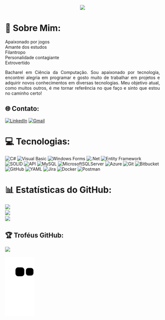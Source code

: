 <p align="center">
  <img src="https://readme-typing-svg.herokuapp.com/?size=24&duration=5000&color=DA4BA0&lines=Olá+eu+sou+o+Vinicius!+%F0%9F%98%84%F0%9F%96%96%F0%9F%8F%BB;Bem+vindo+ao+meu+portfólio!;&font=Fira%20Code&center=false&width=400&height=50">
</p>

# 💫 Sobre Mim:
Apaixonado por jogos<br>Amante dos estudos<br>Filantropo<br>Personalidade contagiante<br>Extrovertido

<p align="justify">Bacharel em Ciência da Computação. Sou apaixonado por tecnologia, encontrei alegria em programar e gosto muito de trabalhar em projetos e adquirir novos conhecimentos em diversas tecnologias. Meu objetivo atual, como muitos outros, é me tornar referência no que faço e sinto que estou no caminho certo!</p>

## 🌐 Contato:
[![LinkedIn](https://img.shields.io/badge/LinkedIn-%230077B5.svg?style=for-the-badge&logo=linkedin&logoColor=white)](https://linkedin.com/in/viniciusleandro)
[![Gmail](https://img.shields.io/badge/Gmail-D14836?style=for-the-badge&logo=gmail&logoColor=white)](mailto:vinilean43@gmail.com)

# 💻 Tecnologias:
![C#](https://img.shields.io/badge/c%23-%23239120.svg?style=for-the-badge&logo=csharp&logoColor=white) ![Visual Basic](https://img.shields.io/badge/Visual%20Basic-512BD4?style=for-the-badge&logo=.net&logoColor=white) ![Windows Forms](https://img.shields.io/badge/Windows%20Forms-512BD4?style=for-the-badge&logo=.net&logoColor=white)  ![.Net](https://img.shields.io/badge/.NET-5C2D91?style=for-the-badge&logo=.net&logoColor=white) ![Entity Framework](https://img.shields.io/badge/Entity%20Framework-68217A?style=for-the-badge&logo=entity-framework&logoColor=white) ![SOLID](https://img.shields.io/badge/SOLID-0078D7?style=for-the-badge&logoColor=white) ![API](https://img.shields.io/badge/API-00897B?style=for-the-badge&logo=api&logoColor=white) ![MySQL](https://img.shields.io/badge/mysql-4479A1.svg?style=for-the-badge&logo=mysql&logoColor=white) ![MicrosoftSQLServer](https://img.shields.io/badge/Microsoft%20SQL%20Server-CC2927?style=for-the-badge&logo=microsoft%20sql%20server&logoColor=white) ![Azure](https://img.shields.io/badge/azure-%230072C6.svg?style=for-the-badge&logo=microsoftazure&logoColor=white)  ![Git](https://img.shields.io/badge/git-%23F05033.svg?style=for-the-badge&logo=git&logoColor=white) ![Bitbucket](https://img.shields.io/badge/bitbucket-%230047B3.svg?style=for-the-badge&logo=bitbucket&logoColor=white) ![GitHub](https://img.shields.io/badge/github-%23121011.svg?style=for-the-badge&logo=github&logoColor=white) ![YAML](https://img.shields.io/badge/yaml-%23ffffff.svg?style=for-the-badge&logo=yaml&logoColor=151515) ![Jira](https://img.shields.io/badge/jira-%230A0FFF.svg?style=for-the-badge&logo=jira&logoColor=white) ![Docker](https://img.shields.io/badge/docker-%230db7ed.svg?style=for-the-badge&logo=docker&logoColor=white) ![Postman](https://img.shields.io/badge/Postman-FF6C37?style=for-the-badge&logo=postman&logoColor=white)  


# 📊 Estatísticas do GitHub:
![](https://github-readme-stats.vercel.app/api?username=viniciushleandro&theme=dark&hide_border=false&include_all_commits=true&count_private=true)<br/>
![](https://github-readme-streak-stats.herokuapp.com/?user=viniciushleandro&theme=dark&hide_border=false)<br/>
![](https://github-readme-stats.vercel.app/api/top-langs/?username=viniciushleandro&theme=dark&hide_border=false&include_all_commits=true&count_private=true&layout=compact)

## 🏆 Troféus GitHub:
![](https://github-profile-trophy.vercel.app/?username=viniciushleandro&theme=radical&no-frame=false&no-bg=false&margin-w=4)

<!-- Proudly created with GPRM ( https://gprm.itsvg.in ) -->
  
![Snake animation](https://github.com/viniciushleandro/viniciushleandro/blob/output/github-contribution-grid-snake.svg)
